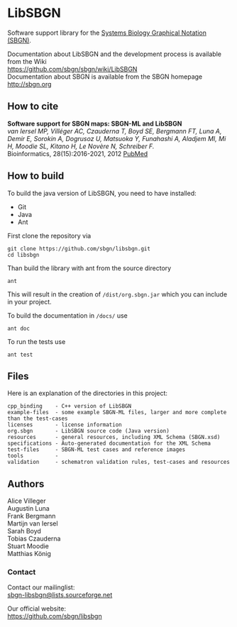 # LibSBGN

Software support library for the [Systems Biology Graphical Notation (SBGN)](http://www.sbgn.org).

Documentation about LibSBGN and the development process is available from the Wiki  
https://github.com/sbgn/sbgn/wiki/LibSBGN  
Documentation about SBGN is available from the SBGN homepage    
http://sbgn.org

## How to cite
**Software support for SBGN maps: SBGN-ML and LibSBGN**  
*van Iersel MP, Villéger AC, Czauderna T, Boyd SE, Bergmann FT, Luna A, Demir E, Sorokin A, Dogrusoz U, Matsuoka Y, Funahashi A, Aladjem MI, Mi H, Moodie SL, Kitano H, Le Novère N, Schreiber F.*  
Bioinformatics, 28(15):2016-2021, 2012 [PubMed](https://www.ncbi.nlm.nih.gov/pubmed/22581176)

## How to build

To build the java version of LibSBGN, you need to have installed:

* Git
* Java
* Ant

First clone the repository via
```
git clone https://github.com/sbgn/libsbgn.git
cd libsbgn
```

Than build the library with ant from the source directory
```
ant
```
This will result in the creation of `/dist/org.sbgn.jar` which you can include in your project.

To build the documentation in `/docs/` use
```
ant doc
```

To run the tests use 
```
ant test
``` 

## Files

Here is an explanation of the directories in this project:


    cpp_binding    - C++ version of LibSBGN  
    example-files  - some example SBGN-ML files, larger and more complete than the test-cases  
    licenses       - license information  
    org.sbgn       - LibSBGN source code (Java version)  
    resources      - general resources, including XML Schema (SBGN.xsd)  
    specifications - Auto-generated documentation for the XML Schema  
	test-files     - SBGN-ML test cases and reference images  
    tools		   - 
    validation     - schematron validation rules, test-cases and resources  
    

## Authors

Alice Villeger  
Augustin Luna  
Frank Bergmann  
Martijn van Iersel  
Sarah Boyd  
Tobias Czauderna  
Stuart Moodie  
Matthias König  

### Contact

Contact our mailinglist:  
sbgn-libsbgn@lists.sourceforge.net

Our official website:  
https://github.com/sbgn/libsbgn
